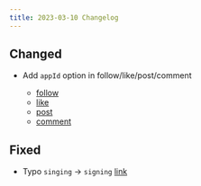 ```yaml
---
title: 2023-03-10 Changelog
---
```


## Changed

- Add `appId` option in follow/like/post/comment

  - [follow](/api/connection/set-follow-relationship#init-cyberconnect)
  - [like](/api/connection/like-content#init-cyberconnect)
  - [post](/api/content/publish-post#init-cyberconnect)
  - [comment](/api/content/publish-comment#init-cyberconnect)

## Fixed

- Typo `singing` -> `signing` [link](/api/content/publish-post#signing-key-registration)
